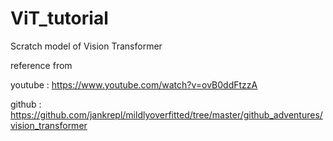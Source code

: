 # ViT_tutorial

Scratch model of Vision Transformer



reference from

youtube : https://www.youtube.com/watch?v=ovB0ddFtzzA 

github : https://github.com/jankrepl/mildlyoverfitted/tree/master/github_adventures/vision_transformer
